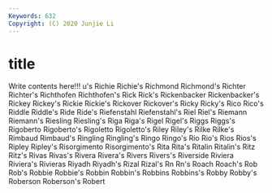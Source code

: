 ```yaml
---
Keywords: 632
Copyright: (C) 2020 Junjie Li
---
```


# title

Write contents here!!!
u's 
Richie 
Richie's 
Richmond 
Richmond's 
Richter 
Richter's
Richthofen 
Richthofen's 
Rick 
Rick's 
Rickenbacker 
Rickenbacker's 
Rickey 
Rickey's 
Rickie 
Rickie's
Rickover 
Rickover's 
Ricky 
Ricky's 
Rico 
Rico's 
Riddle 
Riddle's 
Ride 
Ride's
Riefenstahl 
Riefenstahl's 
Riel 
Riel's 
Riemann 
Riemann's 
Riesling 
Riesling's 
Riga 
Riga's
Rigel 
Rigel's 
Riggs 
Riggs's 
Rigoberto 
Rigoberto's 
Rigoletto 
Rigoletto's 
Riley 
Riley's
Rilke 
Rilke's 
Rimbaud 
Rimbaud's 
Ringling 
Ringling's 
Ringo 
Ringo's 
Rio 
Rio's
Rios 
Rios's 
Ripley 
Ripley's 
Risorgimento 
Risorgimento's 
Rita 
Rita's 
Ritalin 
Ritalin's
Ritz 
Ritz's 
Rivas 
Rivas's 
Rivera 
Rivera's 
Rivers 
Rivers's 
Riverside 
Riviera
Riviera's 
Rivieras 
Riyadh 
Riyadh's 
Rizal 
Rizal's 
Rn 
Rn's 
Roach 
Roach's
Rob 
Rob's 
Robbie 
Robbie's 
Robbin 
Robbin's 
Robbins 
Robbins's 
Robby 
Robby's
Roberson 
Roberson's 
Robert 
